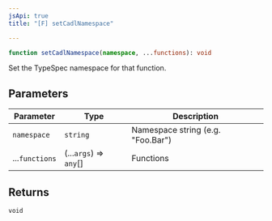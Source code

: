```yaml
---
jsApi: true
title: "[F] setCadlNamespace"

---
```

```ts
function setCadlNamespace(namespace, ...functions): void
```

Set the TypeSpec namespace for that function.

## Parameters

| Parameter | Type | Description |
| ------ | ------ | ------ |
| `namespace` | `string` | Namespace string (e.g. "Foo.Bar") |
| ...`functions` | (...`args`) => `any`[] | Functions |

## Returns

`void`
